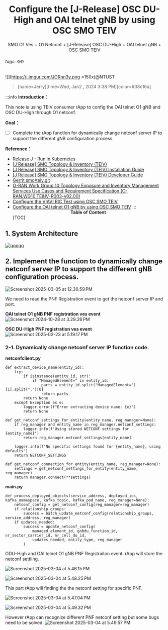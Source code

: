 # <center>Configure the [J-Release] OSC DU-High and OAI telnet gNB by using OSC SMO TEIV</center>

<center>SMO O1 Ves + O1 Netconf + [J-Release] OSC DU-High + OAI telnet gNB + OSC SMO TEIV</center>

###### tags: `SMO`

![](https://i.imgur.com/JORnn3y.png =150x)@NTUST

>[name=Jerry][time=Wed, Jan2 , 2024 3:38 PM][color=#38c16a]

:::info
**Introduction：**

This note is using TEIV consumer rApp to config the OAI telnet O1 gNB and OSC DU-High through O1 netconf.

**Goal：**
- [ ] Complete the rApp function for dynamically change netconf server IP to support the different gNB configuration process.

**Reference：**
- [Release J - Run in Kubernetes](https://wiki.o-ran-sc.org/display/SMO/Release+J+-+Run+in+Kubernetes)
- [[J Release] SMO Topology & Inventory (TEIV)](https://hackmd.io/@Jerry0714/BkkmMXKPR)
- [[J Release] SMO Topology & Inventory (TEIV) Installation Guide](https://hackmd.io/@Jerry0714/HkTXfrUdC)
- [[J Release] SMO Topology & Inventory (TEIV) Developer Guide](https://docs.o-ran-sc.org/projects/o-ran-sc-smo-teiv/en/latest/developer-guide.html#)
- [Gerrit smo/teiv.git](https://gerrit.o-ran-sc.org/r/gitweb?p=smo/teiv.git;a=tree;h=ea1ce6271dfe7d94b004c09d89254c4924c937fc;hb=ea1ce6271dfe7d94b004c09d89254c4924c937fc)
- [O-RAN Work Group 10 Topology Exposure and Inventory Management Services Use Cases and Requirement Specification (O-RAN.WG10.TE&IV-R003-v02.00)](https://specifications.o-ran.org/specifications)
- [Configure the VIAVI RIC Test using OSC SMO TEIV](https://hackmd.io/@Jerry0714/Bk8xKZuTA)
- [Configure the OAI telnet O1 gNB by using OSC SMO TEIV](https://hackmd.io/@Jerry0714/HJrE-wmXyg)
:::
**<center>Table of Content</center>**
[TOC]

## 1. System Architecture

![ggggg](https://hackmd.io/_uploads/rknJLBt5yl.png)

## 2. Implement the function to dynamically change netconf server IP to support the different gNB configuration process.

![Screenshot 2025-03-05 at 12.30.59 PM](https://hackmd.io/_uploads/B1zV3IHiyx.png)


We need to read the PNF Registration event to get the netconf server IP and port.

**OAI telnet O1 gNB PNF registration ves event**
![Screenshot 2024-10-28 at 3.29.26 PM](https://hackmd.io/_uploads/B1ZyyThe1l.png)

**OSC DU-High PNF registration ves event**
![Screenshot 2025-02-23 at 5.19.17 PM](https://hackmd.io/_uploads/Hy5SYD_q1x.png)

### 2-1. Dynamically change netconf server IP function code.

**netconfclient.py**
```javascript=
def extract_device_name(entity_id):
    try:
        if isinstance(entity_id, str):
            if "ManagedElement=" in entity_id:
                parts = entity_id.split("ManagedElement=")[1].split(",")[0]
                return parts
        return None
    except Exception as e:
        logger.error(f"Error extracting device name: {e}")
        return None

def get_netconf_settings_for_entity(entity_name, reg_manager=None):
    if reg_manager and entity_name in reg_manager.netconf_settings:
        logger.info(f"Using stored NETCONF settings for {entity_name}")
        return reg_manager.netconf_settings[entity_name]
    
    logger.info(f"No specific settings found for {entity_name}, using defaults")
    return NETCONF_SETTINGS

def get_netconf_connection_for_entity(entity_name, reg_manager=None):
    settings = get_netconf_settings_for_entity(entity_name, reg_manager)
    return manager.connect(**settings)
```
**main.py**
```javascript=
def process_deployed_objects(service_address, deployed_ids, kafka_namespace, kafka_topic, kafka_pod_name, reg_manager=None):
    netconf_config = get_netconf_config(reg_manager=reg_manager)
    if relationship_groups:
        success = batch_update_netconf_config(relationship_groups, service_address, reg_manager)
    if updates_needed:
        success = update_netconf_config(
            managed_element_id, gnbdu_function_id, nr_sector_carrier_id, nr_cell_du_id, 
            updates_needed, entity_type, reg_manager
        )
```

ODU-High and OAI telnet O1 gNB PNF Registraiton event. rApp will store the netconf settiing. 

![Screenshot 2025-03-04 at 5.46.15 PM](https://hackmd.io/_uploads/S1bdCSNikg.png)

![Screenshot 2025-03-04 at 5.48.25 PM](https://hackmd.io/_uploads/SkWuRHNsyl.png)

This part rApp will finding the the netconf setting for specific PNF. 

![Screenshot 2025-03-04 at 5.47.04 PM](https://hackmd.io/_uploads/SkbdArNiyg.png)

![Screenshot 2025-03-04 at 5.49.32 PM](https://hackmd.io/_uploads/H1ZuArViJl.png)

However rApp can recognize different PNF netconf setting but some bugs need to be solved.
![Screenshot 2025-03-04 at 5.49.57 PM](https://hackmd.io/_uploads/SkbdASEsyg.png)
